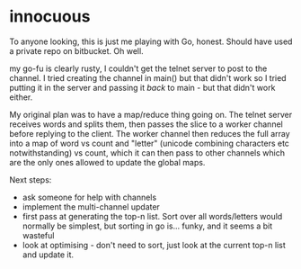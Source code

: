 # innocuous

To anyone looking, this is just me playing with Go, honest. Should have used a
private repo on bitbucket. Oh well.

my go-fu is clearly rusty, I couldn't get the telnet server to post to the
channel. I tried creating the channel in main() but that didn't work so I tried
putting it in the server and passing it *back* to main - but that didn't work
either.

My original plan was to have a map/reduce thing going on. The telnet server
receives words and splits them, then passes the slice to a worker channel
before replying to the client.  The worker channel then reduces the full array
into a map of word vs count and "letter" (unicode combining characters etc
notwithstanding) vs count, which it can then pass to other channels which are
the only ones allowed to update the global maps.

Next steps:
  * ask someone for help with channels
  * implement the multi-channel updater
  * first pass at generating the top-n list. Sort over all words/letters would
    normally be simplest, but sorting in go is... funky, and it seems a bit
    wasteful
  * look at optimising - don't need to sort, just look at the current top-n
    list and update it.
